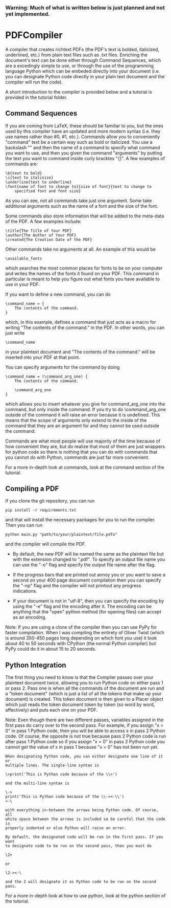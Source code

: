 ### Warning: Much of what is written below is just planned and not yet implemented.

# PDFCompiler

A compiler that creates richtext PDFs (the PDF's text is bolded, italicized,
    underlined, etc.) from plain text files such as .txt files. Enriching
    the document's text can be done either through Command Sequences,
    which are a excedingly simple to use, or through the use of the programming
    language Python which can be embeded directly into your document (i.e. you
    can designate Python code directly in your plain text document and the
    compiler will run the code).

A short introduction to the compiler is provided below and a tutorial is
    provided in the tutorial folder.

## Command Sequences

If you are coming from LaTeX, these should be familiar to you, but the ones
used by this compiler have an updated and more modern syntax (i.e. they use
names rather than #0, #1, etc.). Commands allow you to conveniently "command"
text be a certain way such as bold or italicized. You use a backslash "\" and
then the name of a command to specify what command you want to use, and then
you given the command "arguments" by putting the text you want to command
inside curly bracktes "{}". A few examples of commands are:

    \b{text to bold}
    \i{text to italisize}
    \underline{text to underline}
    \font{name of font to change to}{size of font}{text to change to
        specified font and font size}

As you can see, not all commands take just one argument. Some take
additional arguments such as the name of a font and the size of the font.

Some commands also store information that will be added to the meta-data
of the PDF. A few examples include:

    \title{The Title of Your PDF}
    \author{The Author of Your PDF}
    \created{The Creation Date of the PDF}

Other commands take no arguments at all. An example of this would be

    \available_fonts

which searches the most common places for fonts to be on your computer and
writes the names of the fonts it found on your PDF. This command in particular
is meant to help you figure out what fonts you have available to use in your
PDF.

If you want to define a new command, you can do

    \command_name = {
        The contents of the command.
    }

which, in this example, defines a command that just acts as a macro for writing
"The contents of the command." in the PDF. In other words, you can just write

    \command_name

in your plaintext document and "The contents of the command." will be inserted
into your PDF at that point.

You can specify arguments for the command by doing

    \command_name = (\command_arg_one) {
        The contents of the command.

        \command_arg_one
    }

which allows you to insert whatever you give for command_arg_one into the
command, but only inside the command. If you try to do \command_arg_one outside
of the command it will raise an error because it is undefined. This means that
the scope of arguments only extend to the inside of the command that
they are an argument for and they cannot be used outside the command.

Commands are what most people will use majority of the time because of how
convenient they are, but do realize that most of them are just wrappers for
python code so there is nothing that you can do with commands that you cannot
do with Python, commands are just far more convenient.

For a more in-depth look at commands, look at the command section of the
tutorial.

## Compiling a PDF

If you clone the git repository, you can run

    pip install -r requirements.txt

and that will install the necessary packages for you to run the compiler. Then
you can run

    python main.py "path/to/your/plaintext/file.pdfo"

and the compiler will compile the PDF.

 - By default, the new PDF will be named the same as the plaintext file but
   with the extension changed to ".pdf". To specify an output file name you can
   use the "-o" flag and specify the output file name after the flag.

 - If the progress bars that are printed out annoy you or you want to save a
   second on your 400 page document compilation then you can specify the "-np"
   flag and the compiler will not printout any progress indications.

 - If your document is not in "utf-8", then you can specify the encoding by
   using the "-e" flag and the encoding after it. The encoding can be anything
   that the "open" python method (for opening files) can accept as an encoding.

Note: If you are using a clone of the compiler then you can use PyPy for faster
compilation. When I was compiling the entirety of Oliver Twist (which is around
350-450 pages long depending on which font you use) it took about 40 to 50
seconds with CPython (the normal Python compiler) but PyPy could do it in about
15 to 20 seconds.

## Python Integration

The first thing you need to know is that the Compiler passes over your
plaintext document twice, allowing you to run Python code on either pass 1 or
pass 2. Pass one is when all the commands of the document are run and a "token
document" (which is just a list of all the tokens that make up your document)
is created. This token document is then given to a Placer object which just
reads the token document token by token (so word by word, affectively) and puts
each one on your PDF.

Note: Even though there are two different passes, variables assigned in the
first pass do carry over to the second pass. For example, if you assign "x
= 0" in pass 1 Python code, then you will be able to access x in pass 2
Python code. Of course, the opposite is not true because pass 2 Python code
is run after pass 1 Python code so if you assign "x = 0" in pass 2 Python
code you cannot get the value of x in pass 1 because "x = 0" has not been
run yet.

    When designating Python code, you can either designate one line of it or
    multiple lines. The single-line syntax is

    \>print('This is Python code because of the \\>')

    and the multi-line syntax is

    \->
    print('This is Python code because of the \\-><-\\')
    <-\

    with everything in-between the arrows being Python code. Of course, all
    white space between the arrows is included so be careful that the code is
    properly indented or else Python will raise an error.

    By default, the designated code will be run in the first pass. If you want
    to designate code to be run on the second pass, then you must do

    \2>

    or

    \2-><-\

    and the 2 will designate it as Python code to be run on the second pass.

For a more in-depth look at how to use python, look at the python section of
    the tutorial.


